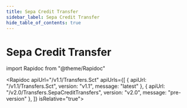 ```yaml
---
title: Sepa Credit Transfer
sidebar_label: Sepa Credit Transfer
hide_table_of_contents: true
---
```


# Sepa Credit Transfer

import Rapidoc from "@theme/Rapidoc"

<Rapidoc apiUrl="/v1.1/Transfers.Sct" apiUrls={[
    { apiUrl: "/v1.1/Transfers.Sct", version: "v1.1", message: "latest"  },
    { apiUrl: "/v2.0/Transfers.SepaCreditTransfers", version: "v2.0", message: "pre-version"  },
  ]} isRelative="true">
</Rapidoc>